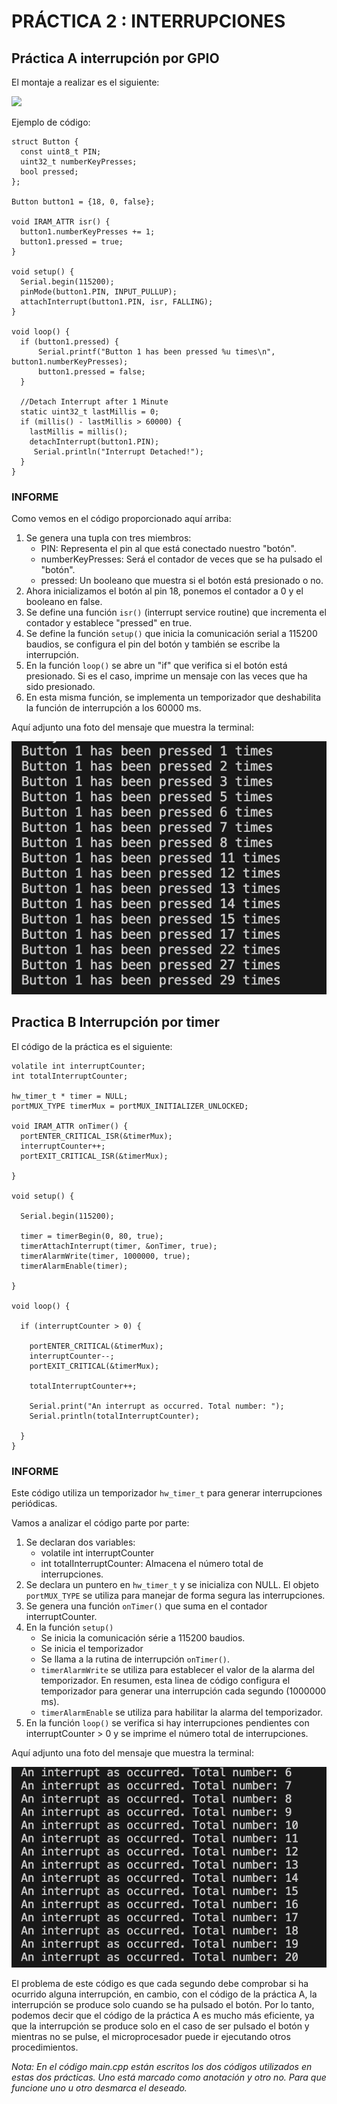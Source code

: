 # PRÁCTICA 2 : INTERRUPCIONES 

## Práctica A interrupción por GPIO 

El montaje a realizar es el siguiente:

![](https://descubrearduino.com/wp-content/uploads/2020/06/conexion-botones-ESP32-para-interrupci%C3%B3n-GPIO.png)

Ejemplo de código:


    struct Button {
      const uint8_t PIN;
      uint32_t numberKeyPresses;
      bool pressed;
    };

    Button button1 = {18, 0, false};

    void IRAM_ATTR isr() {
      button1.numberKeyPresses += 1;
      button1.pressed = true;
    }

    void setup() {
      Serial.begin(115200);
      pinMode(button1.PIN, INPUT_PULLUP);
      attachInterrupt(button1.PIN, isr, FALLING);
    }

    void loop() {
      if (button1.pressed) {
          Serial.printf("Button 1 has been pressed %u times\n", button1.numberKeyPresses);
          button1.pressed = false;
      }

      //Detach Interrupt after 1 Minute
      static uint32_t lastMillis = 0;
      if (millis() - lastMillis > 60000) {
        lastMillis = millis();
        detachInterrupt(button1.PIN);
         Serial.println("Interrupt Detached!");
      }
    }

### INFORME
  
Como vemos en el código proporcionado aquí arriba:
1. Se genera una tupla con tres miembros:
   - PIN: Representa el pin al que está conectado nuestro "botón".
   - numberKeyPresses: Será el contador de veces que se ha pulsado el "botón".
   - pressed: Un booleano que muestra si el botón está presionado o no.
2. Ahora inicializamos el botón al pin 18, ponemos el contador a 0 y el booleano en false.
3. Se define una función `isr()` (interrupt service routine) que incrementa el contador y establece "pressed" en true.
4. Se define la función `setup()` que inicia la comunicación serial a 115200 baudios, se configura el pin del botón y también se escribe la interrupción.
5. En la función `loop()` se abre un "if" que verifica si el botón está presionado. Si es el caso, imprime un mensaje con las veces que ha sido presionado.
6. En esta misma función, se implementa un temporizador que deshabilita la función de interrupción a los 60000 ms.

Aquí adjunto una foto del mensaje que muestra la terminal:

![2A](Practica2A.png)

## Practica B Interrupción por timer 

El código de la práctica es el siguiente: 
```
volatile int interruptCounter;
int totalInterruptCounter;
 
hw_timer_t * timer = NULL;
portMUX_TYPE timerMux = portMUX_INITIALIZER_UNLOCKED;
 
void IRAM_ATTR onTimer() {
  portENTER_CRITICAL_ISR(&timerMux);
  interruptCounter++;
  portEXIT_CRITICAL_ISR(&timerMux);
 
}
 
void setup() {
 
  Serial.begin(115200);
 
  timer = timerBegin(0, 80, true);
  timerAttachInterrupt(timer, &onTimer, true);
  timerAlarmWrite(timer, 1000000, true);
  timerAlarmEnable(timer);
 
}
 
void loop() {
 
  if (interruptCounter > 0) {
 
    portENTER_CRITICAL(&timerMux);
    interruptCounter--;
    portEXIT_CRITICAL(&timerMux);
 
    totalInterruptCounter++;
 
    Serial.print("An interrupt as occurred. Total number: ");
    Serial.println(totalInterruptCounter);
 
  }
}
```

### INFORME

Este código utiliza un temporizador `hw_timer_t` para generar interrupciones periódicas.

Vamos a analizar el código parte por parte:
1. Se declaran dos variables:
    - volatile int interruptCounter
    - int totalInterruptCounter: Almacena el número total de interrupciones. 
2. Se declara un puntero en `hw_timer_t` y se inicializa con NULL. El objeto `portMUX_TYPE` se utiliza para manejar de forma segura las interrupciones.
3. Se genera una función `onTimer()` que suma en el contador interruptCounter.
4. En la función `setup()` 
     - Se inicia la comunicación série a 115200 baudios.
     - Se inicia el temporizador
     - Se llama a la rutina de interrupción `onTimer()`.
     - `timerAlarmWrite` se utiliza para establecer el valor de la alarma del temporizador. En resumen, esta linea de código configura el temporizador para generar una interrupción cada segundo (1000000 ms).
     - `timerAlarmEnable` se utiliza para habilitar la alarma del temporizador.
5. En la función `loop()` se verifica si hay interrupciones pendientes con interruptCounter > 0 y se imprime el número total de interrupciones.

Aquí adjunto una foto del mensaje que muestra la terminal:

![2B](Practica2B.png)

El problema de este código es que cada segundo debe comprobar si ha ocurrido alguna interrupción, en cambio, con el código de la práctica A, la interrupción se produce solo cuando se ha pulsado el botón.
Por lo tanto, podemos decir que el código de la práctica A es mucho más eficiente, ya que la interrupción se produce solo en el caso de ser pulsado el botón y mientras no se pulse, el microprocesador puede ir ejecutando otros procedimientos.


*Nota: En el código main.cpp están escritos los dos códigos utilizados en estas dos prácticas. Uno está marcado como anotación y otro no. Para que funcione uno u otro desmarca el deseado.* 
